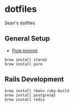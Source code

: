 # dotfiles

Sean's dotfiles


## General Setup

- [Pure prompt](https://github.com/sindresorhus/pure)

```
brew install iterm2
brew install pure
```

## Rails Development

```
brew install rbenv ruby-build
brew install postgresql
brew install redis

```
